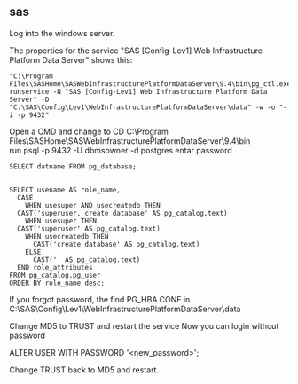 ## sas ##
Log into the windows server.

The properties for the service "SAS [Config-Lev1] Web Infrastructure Platform Data Server" shows this:
```
"C:\Program Files\SASHome\SASWebInfrastructurePlatformDataServer\9.4\bin\pg_ctl.exe" runservice -N "SAS [Config-Lev1] Web Infrastructure Platform Data Server" -D "C:\SAS\Config\Lev1\WebInfrastructurePlatformDataServer\data" -w -o "-i -p 9432"
```

Open a CMD and change to 
CD C:\Program Files\SASHome\SASWebInfrastructurePlatformDataServer\9.4\bin\
run psql -p 9432 -U dbmsowner -d postgres
entar password


```
SELECT datname FROM pg_database;


SELECT usename AS role_name,
  CASE
    WHEN usesuper AND usecreatedb THEN
  CAST('superuser, create database' AS pg_catalog.text)
    WHEN usesuper THEN
  CAST('superuser' AS pg_catalog.text)
    WHEN usecreatedb THEN
      CAST('create database' AS pg_catalog.text)
    ELSE
      CAST('' AS pg_catalog.text)
  END role_attributes
FROM pg_catalog.pg_user
ORDER BY role_name desc;
```
 If you forgot password, the find PG_HBA.CONF in 
 C:\SAS\Config\Lev1\WebInfrastructurePlatformDataServer\data

 Change MD5 to TRUST and restart the service
 Now you can login without password

 ALTER USER <username> WITH PASSWORD '<new_password>';

 Change TRUST back to MD5 and restart.
